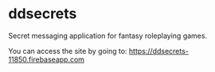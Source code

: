 # ddsecrets

Secret messaging application for fantasy roleplaying games.

You can access the site by going to: https://ddsecrets-11850.firebaseapp.com
